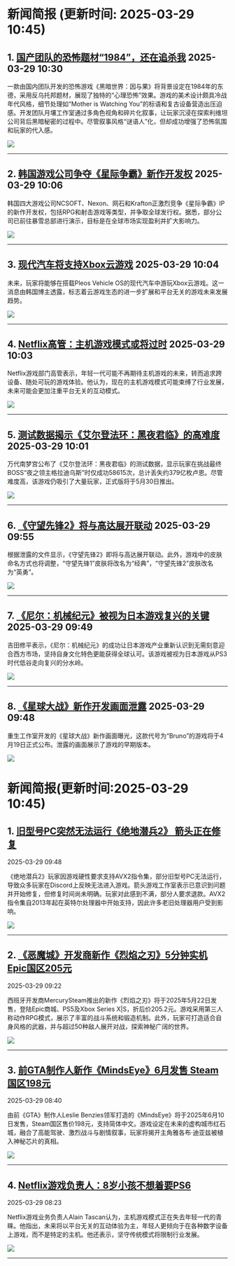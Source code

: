 # 新闻简报 (更新时间: 2025-03-29 10:45)

## 1. [国产团队的恐怖题材“1984”，还在追杀我](https://www.yystv.cn/p/12696)   2025-03-29 10:30

一款由国内团队开发的恐怖游戏《黑暗世界：因与果》将背景设定在1984年的东德，采用反乌托邦题材，展现了独特的“心理恐怖”效果。游戏的美术设计颇具冷战年代风格，细节处理如“Mother is Watching You”的标语和复古设备营造出压迫感。开发团队月壤工作室通过多角色视角和碎片化叙事，让玩家沉浸在探索利维坦公司背后黑暗秘密的过程中。尽管叙事风格“谜语人”化，但却成功增强了恐怖氛围和玩家的代入感。

![](https://alioss.yystv.cn/doc/12696/e827acad50bce64ddfcc3943a02ae14f.appmsg_mw680water)

---

## 2. [韩国游戏公司争夺《星际争霸》新作开发权](http://nnas.sqngame.com:11201/xboxfan/news)   2025-03-29 10:06

韩国四大游戏公司NCSOFT、Nexon、网石和Krafton正激烈竞争《星际争霸》IP的新作开发权，包括RPG和射击游戏等类型，并争取全球发行权。据悉，部分公司已前往暴雪总部进行演示，目标是在全球市场实现盈利并扩大影响力。

![](https://static.willmao.com/feed_upload/2025-03-29/10-06-33-phpwax1sU.jpg)

---

## 3. [现代汽车将支持Xbox云游戏](http://nnas.sqngame.com:11201/xboxfan/news)   2025-03-29 10:04

未来，玩家将能够在搭载Pleos Vehicle OS的现代汽车中游玩Xbox云游戏。这一消息由韩国博主透露，标志着云游戏生态的进一步扩展和平台无关的游戏未来发展趋势。

![](https://static.willmao.com/feed_upload/2025-03-29/10-04-36-php2ffgew.jpg)

---

## 4. [Netflix高管：主机游戏模式或将过时](http://nnas.sqngame.com:11201/xboxfan/news)   2025-03-29 10:03

Netflix游戏部门高管表示，年轻一代可能不再期待主机游戏的未来，转而追求跨设备、随处可玩的游戏体验。他认为，现在的主机游戏模式可能束缚了行业发展，未来可能会更加注重平台无关的互动模式。

![](https://static.willmao.com/feed_upload/2025-03-29/10-03-35-phpcCBXRi.webp)

---

## 5. [测试数据揭示《艾尔登法环：黑夜君临》的高难度](https://www.3dmgame.com/news/202503/3917408.html)   2025-03-29 10:01

万代南梦宫公布了《艾尔登法环：黑夜君临》的测试数据，显示玩家在挑战最终BOSS“夜之领主格拉迪乌斯”时仅成功58615次，总计丢失约379亿枚卢恩。尽管难度高，该游戏仍吸引了大量玩家，正式版将于5月30日推出。

![](https://img.3dmgame.com/uploads/images/news/20250329/1743199200_268081_jpg_r.jpg)

---

## 6. [《守望先锋2》将与高达展开联动](http://nnas.sqngame.com:11201/xboxfan/news)   2025-03-29 09:55

根据泄露的文件显示，《守望先锋2》即将与高达展开联动。此外，游戏中的皮肤命名方式也将调整，“守望先锋1”皮肤将改名为“经典”，“守望先锋2”皮肤改名为“英勇”。

![](https://static.willmao.com/feed_upload/2025-03-29/09-54-25-phpWbN3CS.jpg)

---

## 7. [《尼尔：机械纪元》被视为日本游戏复兴的关键](https://www.3dmgame.com/news/202503/3917407.html)   2025-03-29 09:49

吉田修平表示，《尼尔：机械纪元》的成功让日本游戏产业重新认识到无需刻意迎合西方市场，坚持自身文化特色更能获得全球认可。该游戏被视为日本游戏从PS3时代低谷走向复兴的分水岭。

![](https://img.3dmgame.com/uploads/images/news/20250329/1743212548_575204.jpg)

---

## 8. [《星球大战》新作开发画面泄露](http://nnas.sqngame.com:11201/xboxfan/news)   2025-03-29 09:48

重生工作室开发的《星球大战》新作画面曝光，这款代号为“Bruno”的游戏将于4月19日正式公布。泄露的画面展示了游戏的早期版本。

![](https://static.willmao.com/feed_upload/2025-03-29/09-48-32-phpjYvpAk.webp)
# 新闻简报(更新时间:2025-03-29 10:45)

## 1. [旧型号PC突然无法运行《绝地潜兵2》 箭头正在修复](https://www.3dmgame.com/news/202503/3917406.html)   
2025-03-29 09:48

《绝地潜兵2》玩家因游戏硬性要求支持AVX2指令集，部分旧型号PC无法运行，导致众多玩家在Discord上反映无法进入游戏。箭头游戏工作室表示已意识到问题并开始修复，但修复时间尚未明确。玩家对此感到不满，部分人要求退款。AVX2指令集自2013年起在英特尔处理器中开始支持，因此许多老旧处理器用户受到影响。

![](https://img.3dmgame.com/uploads/images/news/20250329/1743199055_576026_jpg_r.jpg)

---

## 2. [《恶魔城》开发商新作《烈焰之刃》5分钟实机 Epic国区205元](https://www.3dmgame.com/news/202503/3917405.html)   
2025-03-29 09:22

西班牙开发商MercurySteam推出的新作《烈焰之刃》将于2025年5月22日发售，登陆Epic商城、PS5及Xbox Series X|S，折后价205.2元。游戏采用第三人称动作RPG模式，展示了丰富的战斗系统和锻造机制。此外，玩家可打造适合自身风格的武器，并与超过50种敌人展开对战，探索神秘广阔的世界。

![](https://img.3dmgame.com/uploads/images/news/20250329/1743211098_547154.jpg)

---

## 3. [前GTA制作人新作《MindsEye》6月发售 Steam国区198元](https://www.3dmgame.com/news/202503/3917404.html)   
2025-03-29 08:40

由前《GTA》制作人Leslie Benzies领军打造的《MindsEye》将于2025年6月10日发售，Steam国区售价198元，支持简体中文。游戏设定在未来的虚构城市红石城，融合了高能驾驶、激烈战斗与剧情叙事，玩家将揭开主角雅各布·迪亚兹被植入神秘芯片的真相。

![](https://img.3dmgame.com/uploads/images/news/20250329/1743208692_136262_jpg_r.jpg)

---

## 4. [Netflix游戏负责人：8岁小孩不想着要PS6](https://www.3dmgame.com/news/202503/3917403.html)   
2025-03-29 08:23

Netflix游戏业务负责人Alain Tascan认为，主机游戏模式正在失去年轻一代的青睐。他指出，未来将以平台无关的互动体验为主，年轻人更倾向于在各种数字设备上游戏，而不是特定的主机。他还表示，坚守传统模式将限制行业发展。

![](https://img.3dmgame.com/uploads/images/news/20250329/1743207724_222272_jpg_r.jpg) 

---